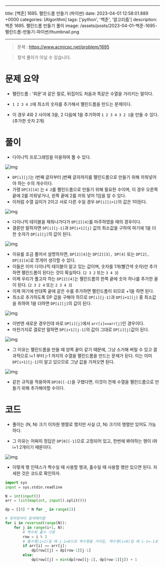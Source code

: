 

---
title: [백준] 1695. 팰린드롬 만들기 (파이썬)
date: 2023-04-01 12:58:01.889 +0000
categories: [Algorithm]
tags: ['python', '백준', '알고리즘']
description: 백준 1695. 팰린드롬 만들기 풀이
image: /assets/posts/2023-04-01-백준-1695-팰린드롬-만들기-파이썬/thumbnail.png

---

> 문제 : https://www.acmicpc.net/problem/1695

> 정석 풀이가 아닐 수 있습니다.

# 문제 요약

- 팰린드롬 : '회문'과 같은 말로, 뒤집어도 처음과 똑같은 수열을 가리키는 말이다.

- `1 2 3 4 2`에 최소의 숫자를 추가해서 팰린드롬을 만드는 문제이다.

- 이 경우 4와 2 사이에 3을, 2 다음에 1을 추가하여 `1 2 3 4 3 2 1`을 만들 수 있다. (추가한 숫자 2개)

# 풀이

- 다이나믹 프로그래밍을 이용하여 풀 수 있다.

![img](/assets/posts/2023-04-01-백준-1695-팰린드롬-만들기-파이썬/img0.png)

- `DP[i][j]`는 i번째 글자부터 j번째 글자까지를 팰린드롬으로 만들기 위해 끼워넣어야 하는 수의 개수이다.
- 가령 `DP[3][4]` 는 `4 2`를 팰린드롬으로 만들기 위해 필요한 수이며, 이 경우 오른쪽 끝에 2를 끼워넣거나, 왼쪽 끝에 2를 끼워 넣어 1임을 알 수 있다.
- 이처럼 수열 길이가 2이고 서로 다른 수일 경우 `DP[i][i+1]`의 값은 1이된다.

![img](/assets/posts/2023-04-01-백준-1695-팰린드롬-만들기-파이썬/img1.png)

- 다이나믹 테이블을 채워나가다가 `DP[2][4]`를 마주하였을 때의 경우이다.
- 결론만 말하자면 `DP[i][j-1]`과 `DP[i+1][j]` 값의 최소값을 구하여 여기에 1을 더한 숫자가 `DP[i][j]`의 값이 된다.

![img](/assets/posts/2023-04-01-백준-1695-팰린드롬-만들기-파이썬/img2.png)

- 이유를 조금 풀어서 설명하자면, `DP[2][4]`는 `DP[2][3], DP[4]` 또는 `DP[2], DP[3][4]`로 쪼개어 생각할 수 있다.
- 이들은 이미 다이나믹 테이블이 알고 있는 값이며, 숫자를 1개(빨간색 숫자)만 추가하면 팰린드롬이 된다는 것이 확실하다. (`2 3 2` 또는 `3 4 3`)
- 이제 우리가 풀고자 하는 `DP[2][4]`는 팰린드롬의 한쪽 끝에 숫자 하나를 추가한 꼴이 된다. (`2 3 2 4` 또는 `2 3 4 3`) 
- 이제 여기에 반대쪽 끝에 같은 수를 추가하면 팰린드롬이 되므로 +1을 하면 된다.
- 최소로 추가하도록 DP 값을 구해야 하므로 `DP[i][j-1]`과 `DP[i+1][j]` 중 최소값을 취하여 1을 더하면 `DP[i][j]`의 값이 된다.

![img](/assets/posts/2023-04-01-백준-1695-팰린드롬-만들기-파이썬/img3.png)

- 이번엔 새로운 경우인데 바로 `DP[i][j]`에서 `arr[i]==arr[j]`인 경우이다.
- 마찬가지로 결로만 말하면 `DP[i+1][j-1]`의 값이 그대로 `DP[i][j]`값이 된다.

![img](/assets/posts/2023-04-01-백준-1695-팰린드롬-만들기-파이썬/img4.png)

- 그 이유는 팰린드롬을 만들 때 양쪽 끝이 같기 때문에, 그냥 소거해 버릴 수 있고 결과적으로 i+1 부터 j-1 까지의 수열을 팰린드롬을 만드는 문제가 된다. 이는 이미 `DP[i+1][j-1]`이 알고 있으므로 그냥 값을 가져오면 된다.

![img](/assets/posts/2023-04-01-백준-1695-팰린드롬-만들기-파이썬/img5.png)

- 같은 규칙을 적용하여 `DP[0][-1]`을 구했다면, 이것이 전체 수열을 팰린드롬으로 만들기 위해 추가해야할 수이다.

# 코드

- 풀이는 (N, N) 크기 이차원 행렬로 했지만 사실 (2, N) 크기의 행렬만 있어도 가능하다.

- 그 이유는 어짜피 정답은 `DP[0][-1]`으로 고정되어 있고, 한번에 봐야하는 행이 i와 i+1 2개이기 때문이다.

![img](/assets/posts/2023-04-01-백준-1695-팰린드롬-만들기-파이썬/img6.png)

- 이렇게 행 인덱스가 짝수일 때 사용할 행과, 홀수일 때 사용할 행만 있으면 된다. 자세한 것은 코드로 확인하자.

```python
import sys
input = sys.stdin.readline

N = int(input())
arr = list(map(int, input().split()))

dp = [[0] * N for _ in range(2)]

# 뒷부분부터 탐색해야함
for i in reversed(range(N)):
    for j in range(i+1, N):
    	# 짝수와 홀수 구분
        row = i % 2
        # 홀수행(i=1)일 때 i-1=0으로 짝수행을 가리킴, 짝수행(i=0)일 때 i-1=-1로 홀수행을 가리킴
        if arr[i] == arr[j]:
            dp[row][j] = dp[row-1][j-1]
        else:
            dp[row][j] = min(dp[row][j-1], dp[row-1][j]) + 1
```

        